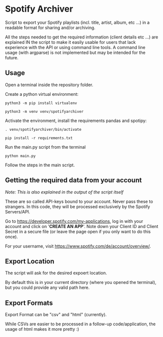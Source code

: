 # Spotify Archiver

Script to export your Spotify playlists (incl. title, artist, album, etc ...) in a readable format for sharing and/or archiving.

All the steps needed to get the required information (client details etc ...) are explained IN the script to make it
easily usable for users that lack experience with the API or using command line tools. 
A command line usage (with argparse) is not implemented but may be intended for the future.

## Usage
Open a terminal inside the repository folder.

Create a python virtual environment:

`python3 -m pip install virtualenv`

`python3 -m venv venv/spotifyarchiver`

Activate the environment, install the requirements pandas and spotipy:

`. venv/spotifyarchiver/bin/activate`

`pip install -r requirements.txt`

Run the main.py script from the terminal

`python main.py`

Follow the steps in the main script.

## Getting the required data from your account
_Note: This is also explained in the output of the script itself_

These are so called API-keys bound to your account. Never pass these to strangers. In this code, they will be processed
exclusively by the Spotify Servers/API.

Go to https://developer.spotify.com/my-applications, log in with your account and click on '**CREATE AN APP**'.
Note down your Client ID and Client Secret in a secure file (or leave the page open if you only want to do this once).

For your username, visit https://www.spotify.com/de/account/overview/.

## Export Location

The script will ask for the desired expoert location. 

By default this is in your current directory (where you opened the terminal), but you could provide any valid path here.

## Export Formats

Export Format can be "csv" and "html" (currently).

While CSVs are easier to be processed in a follow-up code/application, the usage of html makes it more pretty :)
